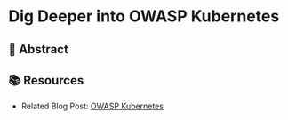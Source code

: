 # Dig Deeper into OWASP Kubernetes

## 🎯 Abstract



## 📚 Resources

- Related Blog Post: [OWASP Kubernetes](https://sysdig.com/blog/top-owasp-kubernetes/)  
